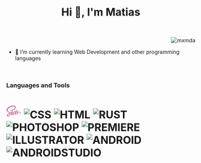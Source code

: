 <h1 align="center">Hi 👋, I'm Matias</h1>

<br>

<p><img align="right" src="https://github.com/mxmda/mxmda/blob/main/readme.gif" alt="mxmda" /></p>

<br>

- 🌱 I’m currently learning Web Development and other programming languages

<br>

<h3 align="left">Languages and Tools</h3>

<h1>
<img src="https://raw.githubusercontent.com/devicons/devicon/master/icons/sass/sass-original.svg" alt="SASS" width="40" height="40"/>
<img src="https://cdn.jsdelivr.net/gh/devicons/devicon/icons/css3/css3-original-wordmark.svg" alt="CSS" width="40" height="40"/>
<img src="https://cdn.jsdelivr.net/gh/devicons/devicon/icons/html5/html5-original-wordmark.svg" alt="HTML" width="40" height="40"/>
<img src="https://cdn.jsdelivr.net/gh/devicons/devicon/icons/rust/rust-plain.svg" alt="RUST" width="40" height="40"/>
<img src="https://cdn.jsdelivr.net/gh/devicons/devicon/icons/photoshop/photoshop-line.svg" alt="PHOTOSHOP" width="40" height="40"/>
<img src="https://cdn.jsdelivr.net/gh/devicons/devicon/icons/premierepro/premierepro-original.svg" alt="PREMIERE" width="40" height="40"/>
<img src="https://cdn.jsdelivr.net/gh/devicons/devicon/icons/illustrator/illustrator-line.svg" alt="ILLUSTRATOR" width="40" height="40"/>
<img src="https://cdn.jsdelivr.net/gh/devicons/devicon/icons/android/android-original.svg" alt="ANDROID" width="40" height="40"/>
<img src="https://cdn.jsdelivr.net/gh/devicons/devicon/icons/androidstudio/androidstudio-original.svg" alt="ANDROIDSTUDIO" width="40" height="40"/>



</h1>
</p>
